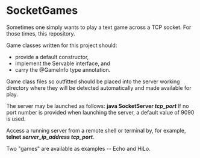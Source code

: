 # SocketGames
Sometimes one simply wants to play a text game across a TCP socket.  For those times, this repository.  

Game classes written for this project should:
* provide a default constructor,  
* implement the Servable interface, and  
* carry the @GameInfo type annotation.  

Game class files so outfitted should be placed into the server working directory where they will be detected automatically and made available for play.  

The server may be launched as follows: <b> java SocketServer <i>tcp_port</i> </b>  If no port number is provided when launching the server, a default value of 9090 is used.  

Access a running server from a remote shell or terminal by, for example, <b>telnet <i>server_ip_address tcp_port</i></b>. 

Two "games" are available as examples -- Echo and HiLo.
